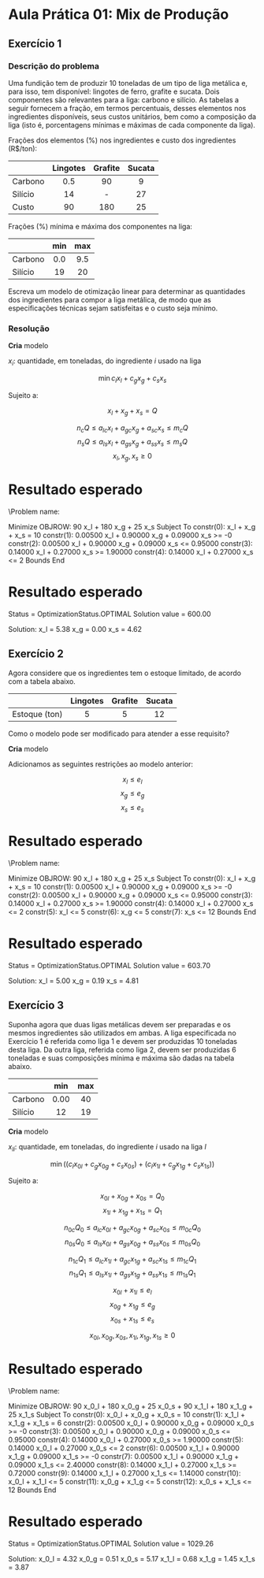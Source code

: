 # Aula Prática 01: Mix de Produção

## Exercício 1

### Descrição do problema
Uma fundição tem de produzir 10 toneladas de um tipo de liga metálica e, para isso, tem disponível: lingotes de ferro, grafite e sucata. Dois componentes são relevantes para a liga: carbono e silício. As tabelas a seguir fornecem a fração, em termos percentuais, desses elementos nos ingredientes disponíveis, seus custos unitários, bem como a composição da liga (isto é, porcentagens mínimas e máximas de cada componente da liga).

Frações dos elementos (%) nos ingredientes e custo dos ingredientes (R$/ton):

| | Lingotes | Grafite | Sucata |
|:---|:---:|:---:|:---:|
| Carbono | 0.5 | 90 | 9 |
| Silício | 14 | - | 27 |
| Custo | 90 | 180 | 25 |

Frações (%) mínima e máxima dos componentes na liga:

| | min | max |
|:---|:---:|:---:|
|Carbono | 0.0 | 9.5 |
|Silício | 19 | 20 |


Escreva um modelo de otimização linear para determinar as quantidades dos ingredientes para compor a liga metálica, de modo que as especificações técnicas sejam satisfeitas e o custo seja mínimo.

### Resolução

**Cria** modelo

$x_i$: quantidade, em toneladas, do ingrediente $i$ usado na liga

$$\min c_l x_l + c_g x_g + c_s x_s$$

Sujeito a:

$$x_l + x_g + x_s = Q$$

$$n_c Q \leq a_{lc} x_l + a_{gc} x_g + a_{sc} x_s \leq m_c Q$$
$$n_s Q \leq a_{ls} x_l + a_{gs} x_g + a_{ss} x_s \leq m_s Q$$
$$x_l, x_g, x_s \geq 0$$

# Resultado esperado

\Problem name: 

Minimize 
OBJROW: 90 x_l + 180 x_g + 25 x_s 
Subject To 
constr(0):  x_l + x_g + x_s = 10 
constr(1):  0.00500 x_l + 0.90000 x_g + 0.09000 x_s >= -0 
constr(2):  0.00500 x_l + 0.90000 x_g + 0.09000 x_s <= 0.95000 
constr(3):  0.14000 x_l + 0.27000 x_s >= 1.90000 
constr(4):  0.14000 x_l + 0.27000 x_s <= 2 
Bounds 
End 

# Resultado esperado

Status =  OptimizationStatus.OPTIMAL
Solution value  = 600.00

Solution:
x_l = 5.38
x_g = 0.00
x_s = 4.62

## Exercício 2

Agora considere que os ingredientes tem o estoque limitado, de acordo com a tabela abaixo.

| | Lingotes | Grafite | Sucata |
|:---|:---:|:---:|:---:|
| Estoque (ton) | 5 | 5 | 12 |

Como o modelo pode ser modificado para atender a esse requisito?

**Cria** modelo

Adicionamos as seguintes restrições ao modelo anterior:

$$x_l \leq e_l$$
$$x_g \leq e_g$$
$$x_s \leq e_s$$

# Resultado esperado

\Problem name: 

Minimize 
OBJROW: 90 x_l + 180 x_g + 25 x_s 
Subject To 
constr(0):  x_l + x_g + x_s = 10 
constr(1):  0.00500 x_l + 0.90000 x_g + 0.09000 x_s >= -0 
constr(2):  0.00500 x_l + 0.90000 x_g + 0.09000 x_s <= 0.95000 
constr(3):  0.14000 x_l + 0.27000 x_s >= 1.90000 
constr(4):  0.14000 x_l + 0.27000 x_s <= 2 
constr(5):  x_l <= 5 
constr(6):  x_g <= 5 
constr(7):  x_s <= 12 
Bounds 
End 

# Resultado esperado

Status =  OptimizationStatus.OPTIMAL
Solution value  = 603.70

Solution:
x_l = 5.00
x_g = 0.19
x_s = 4.81

## Exercício 3

Suponha agora que duas ligas metálicas devem ser preparadas e os mesmos ingredientes são utilizados em ambas. A liga especificada no Exercício 1 é referida como liga 1 e devem ser produzidas 10 toneladas desta liga. Da outra liga, referida como liga 2, devem ser produzidas 6 toneladas e suas composições mínima e máxima são dadas na tabela abaixo.

| | min | max |
|:---|:---:|:---:|
|Carbono | 0.00 | 40 |
|Silício | 12 | 19 |

**Cria** modelo

$x_{li}$: quantidade, em toneladas, do ingrediente $i$ usado na liga $l$

$$\min ((c_l x_{0l} + c_g x_{0g} + c_s x_{0s}) + (c_l x_{1l} + c_g x_{1g} + c_s x_{1s}))$$

Sujeito a:

$$x_{0l} + x_{0g} + x_{0s} = Q_0$$
$$x_{1l} + x_{1g} + x_{1s} = Q_1$$

$$n_{0c} Q_0 \leq a_{lc} x_{0l} + a_{gc} x_{0g} + a_{sc} x_{0s} \leq m_{0c} Q_0$$
$$n_{0s} Q_0 \leq a_{ls} x_{0l} + a_{gs} x_{0g} + a_{ss} x_{0s} \leq m_{0s} Q_0$$

$$n_{1c} Q_1 \leq a_{lc} x_{1l} + a_{gc} x_{1g} + a_{sc} x_{1s} \leq m_{1c} Q_1$$
$$n_{1s} Q_1 \leq a_{ls} x_{1l} + a_{gs} x_{1g} + a_{ss} x_{1s} \leq m_{1s} Q_1$$


$$x_{0l} + x_{1l} \leq e_l$$
$$x_{0g} + x_{1g} \leq e_g$$
$$x_{0s} + x_{1s} \leq e_s$$

$$x_{0l}, x_{0g}, x_{0s}, x_{1l}, x_{1g}, x_{1s} \geq 0$$

# Resultado esperado

\Problem name: 

Minimize 
OBJROW: 90 x_0_l + 180 x_0_g + 25 x_0_s + 90 x_1_l + 180 x_1_g + 25 x_1_s 
Subject To 
constr(0):  x_0_l + x_0_g + x_0_s = 10 
constr(1):  x_1_l + x_1_g + x_1_s = 6 
constr(2):  0.00500 x_0_l + 0.90000 x_0_g + 0.09000 x_0_s >= -0 
constr(3):  0.00500 x_0_l + 0.90000 x_0_g + 0.09000 x_0_s <= 0.95000 
constr(4):  0.14000 x_0_l + 0.27000 x_0_s >= 1.90000 
constr(5):  0.14000 x_0_l + 0.27000 x_0_s <= 2 
constr(6):  0.00500 x_1_l + 0.90000 x_1_g + 0.09000 x_1_s >= -0 
constr(7):  0.00500 x_1_l + 0.90000 x_1_g + 0.09000 x_1_s <= 2.40000 
constr(8):  0.14000 x_1_l + 0.27000 x_1_s >= 0.72000 
constr(9):  0.14000 x_1_l + 0.27000 x_1_s <= 1.14000 
constr(10):  x_0_l + x_1_l <= 5 
constr(11):  x_0_g + x_1_g <= 5 
constr(12):  x_0_s + x_1_s <= 12 
Bounds 
End 

# Resultado esperado

Status =  OptimizationStatus.OPTIMAL 
Solution value  = 1029.26 

Solution: 
x_0_l = 4.32 
x_0_g = 0.51 
x_0_s = 5.17 
x_1_l = 0.68 
x_1_g = 1.45 
x_1_s = 3.87 
